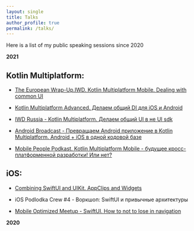```yaml
---
layout: single
title: Talks
author_profile: true
permalink: /talks/
---
```


Here is a list of my public speaking sessions since 2020

**2021**

Kotlin Multiplatform:
------------------------
- [The European Wrap-Up.IWD.
Kotlin Multiplatform Mobile. Dealing with common UI](/talks/2021-04-24-iwd-europe/)

- [Kotlin Multiplatform Advanced. Делаем общий DI для iOS и Android](/talks/2021-04-13-kmm-di/)

- [IWD Russia - Kotlin Multiplatform. Делаем общий UI в не UI sdk](/talks/2021-03-20-iwd-russia/)

- [Android Broadcast - Превращаем Android приложение в Kotlin Multiplatform. Android + iOS в одной кодовой базе](/talks/2021-01-25-kmm-common/)

- [Mobile People Podkast. Kotlin Multiplatform Mobile - будущее кросс-платформенной разработки! Или нет?](/talks/2021-02-17-kmm-future/)


iOS:
-------------

- [Combining SwiftUI and UIKit. AppClips and Widgets](/talks/2021-04-16-swift-hero/)

- iOS Podlodka Crew #4 - Воркшоп: SwiftUI и привычные архитектуры

- [Mobile Optimized Meetup - SwiftUI. How to not to lose in navigation](/talks/2021-03-24-swiftui-nav/)

**2020**